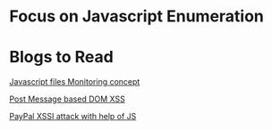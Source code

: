 # Focus on Javascript Enumeration 

# Blogs to Read 

[ Javascript files Monitoring concept](http://blog.r0b.re/hacking/pentesting/bugbounty/recon/web/js/2020/07/05/jsmon-automated-javascript-file-monitoring.html)

[ Post Message based DOM XSS ](https://labs.detectify.com/2016/12/15/postmessage-xss-on-a-million-sites/)

[ PayPal XSSI attack with help of JS ](https://medium.com/@alex.birsan/the-bug-that-exposed-your-paypal-password-539fc2896da9)
